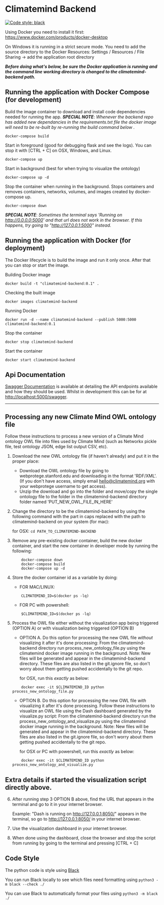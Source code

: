 # Climatemind Backend

[![Code style: black](https://img.shields.io/badge/code%20style-black-000000.svg)](https://github.com/psf/black)

Using Docker you need to install it first: https://www.docker.com/products/docker-desktop

On Windows it is running in a strict secure mode. You need to add the source directory to the Docker Resources: Settings / Resources / File Sharing -> add the application root directory

**_Before doing what's below, be sure the Docker application is running and the command line working directory is changed to the climatemind-backend path._**

## Running the application with Docker Compose (for development)

Build the image container to download and install code dependencies needed for running the app. **_SPECIAL NOTE_**: _Whenever the backend repo has added new dependancies in the requirements.txt file the docker image will need to be re-built by re-running the build command below ._

    docker-compose build

Start in foreground (good for debugging flask and see the logs). You can stop it with [CTRL + C] on OSX, Windows, and Linux.

    docker-compose up

Start in background (best for when trying to visualize the ontology)

    docker-compose up -d

Stop the container when running in the background. Stops containers and removes containers, networks, volumes, and images created by docker-compose up.

    docker-compose down

**_SPECIAL NOTE_**: _Sometimes the terminal says 'Running on http://0.0.0.0:5000' and that url does not work in the browser. If this happens, try going to "http://127.0.0.1:5000" instead._

## Running the application with Docker (for deployment)

The Docker lifecycle is to build the image and run it only once. After that you can stop or start the image.

Building Docker image

    docker build -t "climatemind-backend:0.1" .

Checking the built image

    docker images climatemind-backend

Running Docker

    docker run -d --name climatemind-backend --publish 5000:5000 climatemind-backend:0.1

Stop the container

    docker stop climatemind-backend

Start the container

    docker start climatemind-backend

## Api Documentation

[Swagger Documentation](http://localhost:5000/swagger) is available at detailing the API endpoints available and how they should be used. Whilst in development this can be for at [http://localhost:5000/swagger](http://localhost:5000/swagger).

---

## Processing any new Climate Mind OWL ontology file

Follow these instructions to process a new version of a Climate Mind ontology OWL file into files used by Climate Mind (such as Networkx pickle file, test ontology JSON, edge list output CSV, etc).

1. Download the new OWL ontology file (if haven't already) and put it in the proper place:
    * Download the OWL ontology file by going to webprotege.stanford.edu and downloading in the format 'RDF/XML'. (If you don't have access, simply email hello@climatemind.org with your webprotege username to get access). 
    * Unzip the download and go into the folder and move/copy the single ontology file to the folder in the climatemind-backend directory folder named 'PUT_NEW_OWL_FILE_IN_HERE'

2. Change the directory to be the climatemind-backend by using the following command with the part in caps replaced with the path to climatemind-backend on your system (for mac):

   for OSX: `cd PATH_TO_CLIMATEMIND-BACKEND`

3. Remove any pre-existing docker container, build the new docker container, and start the new container in developer mode by running the following:

    ```
        docker-compose down
        docker-compose build
        docker-compose up -d
    ```
    
4. Store the docker container id as a variable by doing:
    * FOR MAC/LINUX:
    ```
        CLIMATEMIND_ID=$(docker ps -lq)
    ```
    * FOR PC with powershell:
    ```
        $CLIMATEMIND_ID=$(docker ps -lq)
    ```

5. Process the OWL file either without the visualization app being triggered (OPTION A) or with visualization being triggered (OPTION B)

    * OPTION A. Do this option for processing the new OWL file _without_ visualizing it after it's done processing: From the climatemind-backend directory run process_new_ontology_file.py using the climatemind docker image running in the background. Note: New files will be generated and appear in the climatemind-backend directory. These files are also listed in the git.ignore file, so don't worry about them getting pushed accidentally to the git repo.

        for OSX, run this *exactly* as below:
    ```
        docker exec -it $CLIMATEMIND_ID python process_new_ontology_file.py
    ```

    * OPTION B. Do this option for processing the new OWL file _with_ visualizing it after it's done processing. Follow these instructions to visualize an OWL file using the Dash dashboard generated by the visualize.py script:  From the climatemind-backend directory run the process_new_ontology_and_visualize.py using the climatemind docker image running in the background. Note: New files will be generated and appear in the climatemind-backend directory. These files are also listed in the git.ignore file, so don't worry about them getting pushed accidentally to the git repo.

        for OSX or PC with powershell, run this *exactly* as below:
    ```
        docker exec -it $CLIMATEMIND_ID python process_new_ontology_and_visualize.py
    ```

## Extra details if started the visualization script directly above.

6. After running step 3 OPTION B above, find the URL that appears in the terminal and go to it in your internet browser.

    Example: "Dash is running on http://127.0.0.1:8050/" appears in the terminal, so go to http://127.0.0.1:8050/ in your internet browser.


7. Use the visualization dashboard in your internet browser.

8. When done using the dashboard, close the browser and stop the script from running by going to the terminal and pressing [CTRL + C]

## Code Style
The python code is style using [Black](https://pypi.org/project/black/)

You can run Black locally to see which files need formatting using `python3 -m black --check ./`

You can use Black to automatically format your files using `python3 -m black ./`
